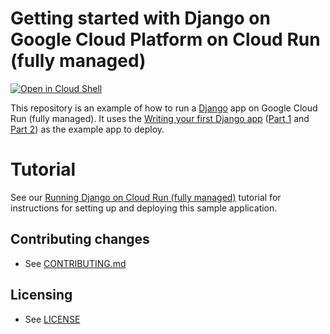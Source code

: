 # Getting started with Django on Google Cloud Platform on Cloud Run (fully managed)

[![Open in Cloud Shell][shell_img]][shell_link]

[shell_img]: http://gstatic.com/cloudssh/images/open-btn.png
[shell_link]: https://console.cloud.google.com/cloudshell/open?git_repo=https://github.com/GoogleCloudPlatform/python-docs-samples&page=editor&open_in_editor=run/django/README.md

This repository is an example of how to run a [Django](https://www.djangoproject.com/) 
app on Google Cloud Run (fully managed). It uses the 
[Writing your first Django app](https://docs.djangoproject.com/en/3.0/#first-steps) ([Part 1](https://docs.djangoproject.com/en/3.0/intro/tutorial01/) and [Part 2](https://docs.djangoproject.com/en/3.0/intro/tutorial02/)) as the 
example app to deploy.


# Tutorial
See our [Running Django on Cloud Run (fully managed)](https://cloud.google.com/python/django/run) tutorial for instructions for setting up and deploying this sample application.


## Contributing changes

* See [CONTRIBUTING.md](CONTRIBUTING.md)


## Licensing

* See [LICENSE](LICENSE)
